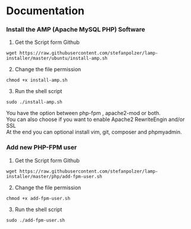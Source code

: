 # Documentation
### Install the AMP (Apache MySQL PHP) Software
1) Get the Script form Github
```
wget https://raw.githubusercontent.com/stefanpolzer/lamp-installer/master/ubuntu/install-amp.sh
```
2) Change the file permission
```
chmod +x install-amp.sh
```
3) Run the shell script
```
sudo ./install-amp.sh
```
You have the option between php-fpm , apache2-mod or both.  
You can also choose if you want to enable Apache2 RewriteEngin and/or SSL  
At the end you can optional install vim, git, composer and phpmyadmin.  

### Add new PHP-FPM user
1) Get the Script form Github
```
wget https://raw.githubusercontent.com/stefanpolzer/lamp-installer/master/php/add-fpm-user.sh
```
2) Change the file permission
```
chmod +x add-fpm-user.sh
```
3) Run the shell script
```
sudo ./add-fpm-user.sh
```